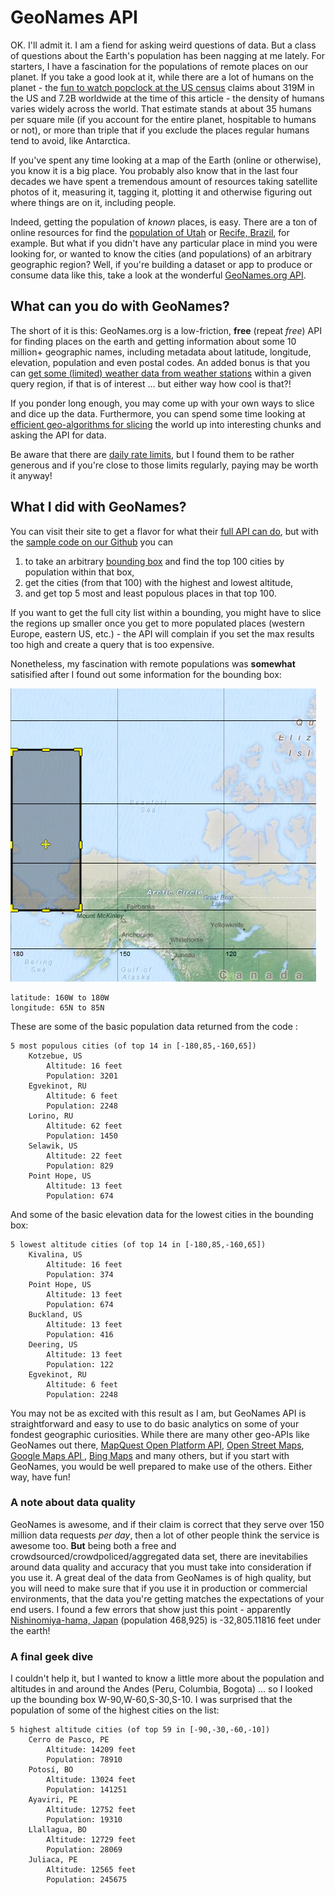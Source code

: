 # GeoNames API

OK.  I'll admit it.  I am a fiend for asking weird questions of data.  But a class of questions about the Earth's population has been nagging at me lately.  For starters, I have a fascination for the populations of remote places on our planet.  If you take a good look at it, while there are a lot of humans on the planet - the [fun to watch popclock at the US census](http://www.census.gov/popclock/) claims about 319M in the US and 7.2B worldwide at the time of this article - the density of humans varies widely across the world.  That estimate stands at about 35 humans per square mile (if you account for the entire planet, hospitable to humans or not), or more than triple that if you exclude the places regular humans tend to avoid, like Antarctica.

If you've spent any time looking at a map of the Earth (online or otherwise), you know it is a big place.  You probably also know that in the last four decades we have spent a tremendous amount of resources taking satellite photos of it, measuring it, tagging it, plotting it and otherwise figuring out where things are on it, including people.

Indeed, getting the population of _known_ places, is easy.  There are a ton of online resources for find the [population of Utah](http://www.census.gov/popest/index.html) or [Recife, Brazil](http://en.wikipedia.org/wiki/Recife), for example.  But what if you didn't have any particular place in mind you were looking for, or wanted to know the cities (and populations) of an arbitrary geographic region?  Well, if you're building a dataset or app to produce or consume data like this, take a look at the wonderful [GeoNames.org API](www.geonames.org). 

## What can you do with GeoNames?
The short of it is this: GeoNames.org is a low-friction, **free** (repeat _free_) API for finding places on the earth and getting information about some 10 million+ geographic names, including metadata about latitude, longitude, elevation, population and even postal codes.  An added bonus is that you can [get some (limited) weather data from weather stations](http://www.geonames.org/export/JSON-webservices.html#weatherJSON) within a given query region, if that is of interest ... but either way how cool is that?!

If you ponder long enough, you may come up with your own ways to slice and dice up the data.  Furthermore, you can spend some time looking at [efficient geo-algorithms for slicing]() the world up into interesting chunks and asking the API for data.

Be aware that there are [daily rate limits](http://www.geonames.org/export/), but I found them to be rather generous and if you're close to those limits regularly, paying may be worth it anyway!


## What I did with GeoNames?
You can visit their site to get a flavor for what their [full API can do](http://www.geonames.org/export/web-services.html), but with the [sample code on our Github]() you can 

1. to take an arbitrary [bounding box](http://wiki.openstreetmap.org/wiki/Bounding_Box) and find the top 100 cities by population within that box, 
2. get the cities (from that 100) with the highest and lowest altitude, 
3. and get top 5 most and least populous places in that top 100.

If you want to get the full city list within a bounding, you might have to slice the regions up smaller once you get to more populated places (western Europe, eastern US, etc.) - the API will complain if you set the max results too high and create a query that is too expensive.

Nonetheless, my fascination with remote populations was **somewhat** satisified after I found out some information for the bounding box:

![](img/bounding_box_img.png)

	latitude: 160W to 180W
	longitude: 65N to 85N

These are some of the basic population data returned from the code :

	5 most populous cities (of top 14 in [-180,85,-160,65])
		Kotzebue, US 
			Altitude: 16 feet
			Population: 3201
		Egvekinot, RU 
			Altitude: 6 feet
			Population: 2248
		Lorino, RU 
			Altitude: 62 feet
			Population: 1450
		Selawik, US 
			Altitude: 22 feet
			Population: 829
		Point Hope, US 
			Altitude: 13 feet
			Population: 674

And some of the basic elevation data for the lowest cities in the bounding box:

	5 lowest altitude cities (of top 14 in [-180,85,-160,65])
		Kivalina, US 
			Altitude: 16 feet
			Population: 374
		Point Hope, US 
			Altitude: 13 feet
			Population: 674
		Buckland, US 
			Altitude: 13 feet
			Population: 416
		Deering, US 
			Altitude: 13 feet
			Population: 122
		Egvekinot, RU 
			Altitude: 6 feet
			Population: 2248

You may not be as excited with this result as I am, but GeoNames API is straightforward and easy to use to do basic analytics on some of your fondest geographic curiosities.  While there are many other geo-APIs like GeoNames out there, [MapQuest Open Platform API](http://open.mapquestapi.com/), [Open Street Maps](http://openstreetmap.org/), [Google Maps API ](https://developers.google.com/maps/), [Bing Maps](http://www.microsoft.com/maps/choose-your-bing-maps-API.aspx) and many others, but if you start with GeoNames, you would be well prepared to make use of the others.  Either way, have fun!

### A note about data quality
GeoNames is awesome, and if their claim is correct that they serve over 150 million data requests _per day_, then a lot of other people think the service is awesome too.  **But** being both a free and crowdsourced/crowdpoliced/aggregated data set, there are inevitabilies around data quality and accuracy that you must take into consideration if you use it.  A great deal of the data from GeoNames is of high quality, but you will need to make sure that if you use it in production or commercial environments, that the data you're getting matches the expectations of your end users.  I found a few errors that show just this point - apparently [Nishinomiya-hama, Japan](http://en.wikipedia.org/wiki/Nishinomiya,_Hy%C5%8Dgo) (population 468,925) is -32,805.11816 feet under the earth!
 	
### A final geek dive
I couldn't help it, but I wanted to know a little more about the population and altitudes in and around the Andes (Peru, Columbia, Bogota) ... so I looked up the bounding box W-90,W-60,S-30,S-10.  I was surprised that the population of some of the highest cities on the list:

	
	5 highest altitude cities (of top 59 in [-90,-30,-60,-10])
		Cerro de Pasco, PE 
			Altitude: 14209 feet
			Population: 78910
		Potosí, BO 
			Altitude: 13024 feet
			Population: 141251
		Ayaviri, PE 
			Altitude: 12752 feet
			Population: 19310
		Llallagua, BO 
			Altitude: 12729 feet
			Population: 28069
		Juliaca, PE 
			Altitude: 12565 feet
			Population: 245675
